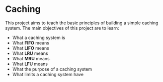 # Caching

This project aims to teach the basic principles of building a simple caching
system. The main objectives of this project are to learn:

- What a caching system is
- What **FIFO** means
- What **LIFO** means
- What **LRU** means
- What **MRU** means
- What **LFU** means
- What the purpose of a caching system
- What limits a caching system have
